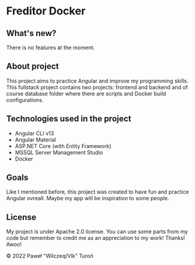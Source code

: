 # Freditor Docker

## What's new?

There is no features at the moment.

## About project

This project aims to practice Angular and improve my programming skills. This fullstack project contains two projects: frontend and backend and of course database folder where there are scripts and Docker build configurations.

## Technologies used in the project

- Angular CLI v13
- Angular Material
- ASP.NET Core (with Entity Framework)
- MSSQL Server Management Studio
- Docker

## Goals

Like I mentioned before, this project was created to have fun and practice Angular ovreall. Maybe my app will be inspiration to some people.

## License

My project is under Apache 2.0 license. You can use some parts from my code but remember to credit me as an appreciation to my work! Thanks! Awoo!

© 2022 Paweł "Wilczeq/Vlk" Turoń
